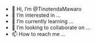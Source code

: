 - 👋 Hi, I’m @TinotendaMawaro
- 👀 I’m interested in ...
- 🌱 I’m currently learning ...
- 💞️ I’m looking to collaborate on ...
- 📫 How to reach me ...

<!---
TinotendaMawaro/TinotendaMawaro is a ✨ special ✨ repository because its `README.md` (this file) appears on your GitHub profile.
You can click the Preview link to take a look at your changes.
--->
